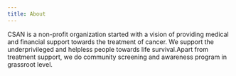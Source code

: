 ```yaml
---
title: About
---
```


CSAN  is a non-profit organization started with a vision of providing medical and financial support towards the treatment of cancer. We support the underprivileged and helpless people towards life survival.Apart from treatment support, we do  community screening and awareness program in grassroot level.